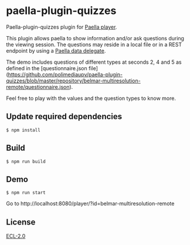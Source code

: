 # paella-plugin-quizzes

Paella-plugin-quizzes plugin for [Paella player](https://github.com/polimediaupv/paella).

This plugin allows paella to show information and/or ask questions during the viewing session. The questions may reside in a local file or in a REST endpoint by using a [Paella data delegate](https://paellaplayer.upv.es/docs/6.4.x/developers/paella_data.html).

The demo includes questions of different types at seconds 2, 4 and 5 as defined in the [questionnaire.json file] (https://github.com/polimediaupv/paella-plugin-quizzes/blob/master/repository/belmar-multiresolution-remote/questionnaire.json). 

Feel free to play with the values and the question types to know more. 

## Update required dependencies

    $ npm install

## Build

    $ npm run build

## Demo

    $ npm run start

Go to http://localhost:8080/player/?id=belmar-multiresolution-remote
    

## License

[ECL-2.0](https://opensource.org/licenses/ECL-2.0)

